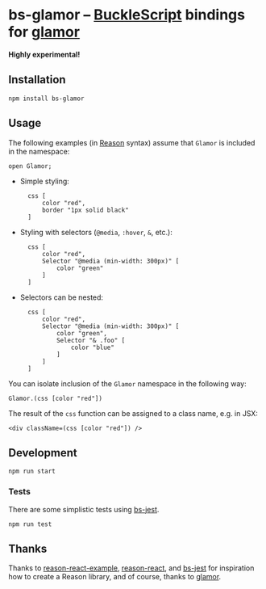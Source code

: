 # bs-glamor – [BuckleScript](https://github.com/bloomberg/bucklescript) bindings for [glamor](https://github.com/threepointone/glamor)

**Highly experimental!**

## Installation

    npm install bs-glamor

## Usage

The following examples (in [Reason](https://facebook.github.io/reason) syntax) assume that `Glamor` is included in the namespace:

    open Glamor;

* Simple styling:

        css [
            color "red",
            border "1px solid black"
        ]

* Styling with selectors (`@media`, `:hover`, `&`, etc.):

        css [
            color "red",
            Selector "@media (min-width: 300px)" [
                color "green"
            ]
        ]

* Selectors can be nested:

        css [
            color "red",
            Selector "@media (min-width: 300px)" [
                color "green",
                Selector "& .foo" [
                    color "blue"
                ]
            ]
        ]

You can isolate inclusion of the `Glamor` namespace in the following way:

    Glamor.(css [color "red"])

The result of the `css` function can be assigned to a class name, e.g. in JSX:

    <div className=(css [color "red"]) />

## Development

    npm run start

### Tests

There are some simplistic tests using [bs-jest](https://github.com/BuckleTypes/bs-jest).

    npm run test

## Thanks

Thanks to [reason-react-example](https://github.com/chenglou/reason-react-example), [reason-react](https://github.com/reasonml/reason-react), and [bs-jest](https://github.com/BuckleTypes/bs-jest) for inspiration how to create a Reason library, and of course, thanks to [glamor](https://github.com/threepointone/glamor).
